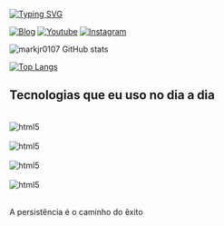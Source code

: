 [![Typing SVG](https://readme-typing-svg.demolab.com/?lines=Mark+Davis+Junior;Welcome+to+my+profile)](https://git.io/typing-svg)


[![Blog](	https://img.shields.io/badge/dev.to-0A0A0A?style=for-the-badge&logo=devdotto&logoColor=white)](https://dev.to/)
[![Youtube](https://img.shields.io/badge/YouTube-FF0000?style=for-the-badge&logo=youtube&logoColor=white)](https://www.youtube.com/@CursoemVideo)
[![Instagram](https://img.shields.io/badge/Instagram-E4405F?style=for-the-badge&logo=instagram&logoColor=white)](https://www.instagram.com/mark.davisjr/)

![markjr0107 GitHub stats](https://github-readme-stats.vercel.app/api?username=markjr0107&show_icons=true&theme=dracula)

[![Top Langs](https://github-readme-stats.vercel.app/api/top-langs/?username=anuraghazra&hide_progress=true)](https://github.com/markjr0107/github-readme-stats)

## Tecnologias que eu uso no dia a dia 

<div style = "display: incline_block"><br/>
  <img align = "center" alt="html5" src= "https://img.shields.io/badge/HTML5-E34F26?style=for-the-badge&logo=html5&logoColor=white" />
</div>
<div style = "display: incline_block"><br/>
  <img align = "center" alt="html5" src= "https://img.shields.io/badge/C%2B%2B-00599C?style=for-the-badge&logo=c%2B%2B&logoColor=white" />
</div>
<div style = "display: incline_block"><br/>
  <img align = "center" alt="html5" src= "https://img.shields.io/badge/MySQL-00000F?style=for-the-badge&logo=mysql&logoColor=white" />
</div>
<div style = "display: incline_block"><br/>
  <img align = "center" alt="html5" src= "https://img.shields.io/badge/Java-ED8B00?style=for-the-badge&logo=openjdk&logoColor=white" />
</div><br/>

A persistência é o caminho do êxito
